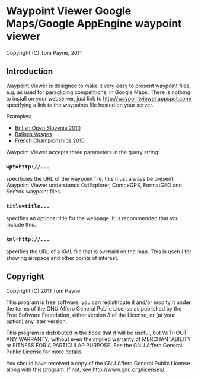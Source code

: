 Waypoint Viewer  Google Maps/Google AppEngine waypoint viewer
=============================================================

Copyright (C) Tom Payne, 2011


Introduction
------------

Waypoint Viewer is designed to make it very easy to present waypoint files,
e.g. as used for paragliding competitions, in Google Maps.  There is nothing to
install on your webserver, just link to http://waypointviewer.appspot.com/
specifying a link to the waypoints file hosted on your server.

Examples:
- [British Open Slovenia 2010](http://waypointviewer.appspot.com/?title=British%20Open%20Slovenia%202010&wpt=http://www.slovenia-pgopen.com/downloads/Kobarid_Lijak.cup)
- [Balises Vosges](http://waypointviewer.appspot.com/?title=Balises%20Vosges&wpt=http://lavl.free.fr/documents/Balises-Vosges.wpt&kml=http://lavl.free.fr/documents/EspaceAerienVosges.kml)
- [French Championships 2010](http://waypointviewer.appspot.com/?title=French%20Championships%202010&wpt=http://parapente.ffvl.fr/compet/1405/balises)

Waypoint Viewer accepts three parameters in the query string:

### `wpt=http://...`

specificies the URL of the waypoint file, this must always be present.
Waypoint Viewer understands OziExplorer, CompeGPS, FormatGEO and SeeYou
waypoint files.

### `title=title...`

specifies an optional title for the webpage.  It is recommended that you
include this.

### `kml=http://...`

specifies the URL of a KML file that is overlaid on the map.  This is useful
for showing airspace and other points of interest.

Copyright
---------

Copyright (C) 2011  Tom Payne

This program is free software: you can redistribute it and/or modify it under
the terms of the GNU Affero General Public License as published by the Free
Software Foundation, either version 3 of the License, or (at your option) any
later version.

This program is distributed in the hope that it will be useful, but WITHOUT ANY
WARRANTY; without even the implied warranty of MERCHANTABILITY or FITNESS FOR A
PARTICULAR PURPOSE.  See the GNU Affero General Public License for more
details.

You should have received a copy of the GNU Affero General Public License along
with this program.  If not, see <http://www.gnu.org/licenses/>.

